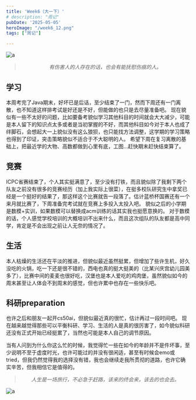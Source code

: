 ```yaml
---
title: 'Week6（大一下）'
# description: "周记"
pubDate: '2025-05-05'    
heroImage: "/week6_12.png"
tags: ["周记"]

---
```


![a](/week6_12.png)

<blockquote style="text-align: center;">
    <p ><em>有伤害人的人存在的话，也会有能抚慰伤痕的人。</em></p>
</blockquote>

## 学习
本周考完了Java期末，好坏已是后话，至少结束了一门，然而下周还有一门离散，也不知道这样排考试是好还是不好，但能做的也只是去尽量准备吧。
现在貌似有一些不太好的问题，比如要备考貌似学习其他科目的时间就会大大减少，可能是本人留下的知识点太多或者是当初掌握的不好，而其他科目如今对于本人也成了绊脚石，会想起大一上貌似没有这么狼狈，也只能找方法调整，这学期的学习策略也得到了印证，突击策略貌似不适合于不大聪明的人。
希望下周在复习离散的基础上，把最近学的大物、高数都做到心里有底，工图...赶快期末赶快结束算了。

## 竞赛
ICPC省赛结束了，个人其实挺满意了，至少没有打铁，而且貌似除了我剩下两个队友之前没有很多的竞赛经历（加上我实际上很菜），在挺多校队研究生中拿奖已经是一个挺好的结果了，那这样这个比赛就告一段落了。估计蓝桥杯国赛还有一个来月就比赛了，下周准备完考试就在竞赛上多投入太投入吧。
貌似之后的小学期是数模+实训，如果数模可以替换成acm训练的话其实我也挺愿意换的。
对于数模的话，个人感觉学校培训的大概培训不出来什么，而且这次组队的队友都是高中同学，肯定是不会出现之前让人无奈的情况了。

## 生活
本人枯燥的生活还在平淡的推进，但貌似最近虽然挺累，但增加了些许生机，好久没吃的火锅，吃一下还是很不错的，西电也真的挺大挺美的（比某兴庆宫幼儿园美多了），比赛中间的麦麦也很好吃，汉堡也是本人爱吃的鸡肉堡，虽然貌似如今的周末甚至让人体会不到周末的感觉，但也许累中也存在一些快乐吧。

## 科研preparation
也许之后和朋友一起开cs50ai，但貌似最近真的很忙，估计再过一段时间吧。
现在越来越觉得那些可以平衡科研、学习、生活的人是真的很厉害了，如今貌似科研还没有正式开始已经挺累了，当然也可能是本人自己的调节原因。

当有人问到为什么你这么忙的时候，我觉得忙一些在如今的年龄并不是件坏事，至少说明不至于虚度时光，也许可能过的并没有很闲适，甚至有时候会emo或tried，但我仍然觉得我的选择没有错，我也会继续走我所贯彻的道路，也许它确实辛苦，但我相信它是值得的。


<blockquote style="text-align: center;">
    <p ><em>人生是一场旅行，不必急于赶路，该来的终会来，该去的也会去。</em></p>
</blockquote>

![a](/week6(2)_12.jpg)